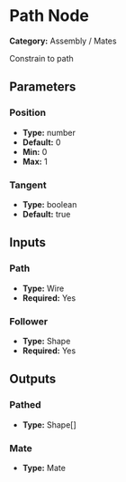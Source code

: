 
# Path Node

**Category:** Assembly / Mates

Constrain to path

## Parameters


### Position
- **Type:** number
- **Default:** 0
- **Min:** 0
- **Max:** 1



### Tangent
- **Type:** boolean
- **Default:** true





## Inputs


### Path
- **Type:** Wire
- **Required:** Yes



### Follower
- **Type:** Shape
- **Required:** Yes



## Outputs


### Pathed
- **Type:** Shape[]



### Mate
- **Type:** Mate




